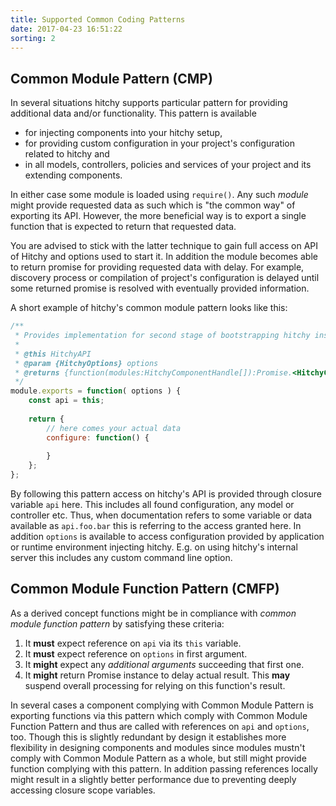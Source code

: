 ```yaml
---
title: Supported Common Coding Patterns
date: 2017-04-23 16:51:22
sorting: 2
---
```


## Common Module Pattern (CMP)

In several situations hitchy supports particular pattern for providing additional data and/or functionality. This pattern is available 

* for injecting components into your hitchy setup, 
* for providing custom configuration in your project's configuration related to hitchy and 
* in all models, controllers, policies and services of your project and its extending components.

In either case some module is loaded using `require()`. Any such _module_ might provide requested data as such which is "the common way" of exporting its API. However, the more beneficial way is to export a single function that is expected to return that requested data. 

You are advised to stick with the latter technique to gain full access on API of Hitchy and options used to start it. In addition the module becomes able to return promise for providing requested data with delay. For example, discovery process or compilation of project's configuration is delayed until some returned promise is resolved with eventually provided information.

A short example of hitchy's common module pattern looks like this:

```javascript
/**
 * Provides implementation for second stage of bootstrapping hitchy instance.
 *
 * @this HitchyAPI
 * @param {HitchyOptions} options
 * @returns {function(modules:HitchyComponentHandle[]):Promise.<HitchyComponentHandle[]>}
 */
module.exports = function( options ) {
	const api = this;
	
	return {
		// here comes your actual data 
		configure: function() {
			
		}
	};
};
```

By following this pattern access on hitchy's API is provided through closure variable `api` here. This includes all found configuration, any model or controller etc. Thus, when documentation refers to some variable or data available as `api.foo.bar` this is referring to the access granted here. In addition `options` is available to access configuration provided by application or runtime environment injecting hitchy. E.g. on using hitchy's internal server this includes any custom command line option.


## Common Module Function Pattern (CMFP)

As a derived concept functions might be in compliance with _common module function pattern_ by satisfying these criteria:

1. It **must** expect reference on `api` via its `this` variable.
2. It **must** expect reference on `options` in first argument.
3. It **might** expect any _additional arguments_ succeeding that first one.
4. It **might** return Promise instance to delay actual result. This **may** suspend overall processing for relying on this function's result.

In several cases a component complying with Common Module Pattern is exporting functions via this pattern which comply with Common Module Function Pattern and thus are called with references on `api` and `options`, too. Though this is slightly redundant by design it establishes more flexibility in designing components and modules since modules mustn't comply with Common Module Pattern as a whole, but still might provide function complying with this pattern. In addition passing references locally might result in a slightly better performance due to preventing deeply accessing closure scope variables.
